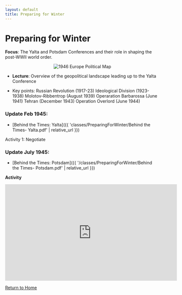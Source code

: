 ```yaml
---
layout: default
title: Preparing for Winter
---
```


# Preparing for Winter

**Focus**: The Yalta and Potsdam Conferences and their role in shaping the post-WWII world order.

<div style="text-align: center;">
  <img src="{{ '/classes/PreparingForWinter/1946_Europe_Political.jpg' | relative_url }}" alt="1946 Europe Political Map" style="max-width: 80%; height: auto;">
</div>

- **Lecture**: Overview of the geopolitical landscape leading up to the Yalta Conference

- Key points:
   Russian Revolution (1917-23)
   Ideological Division (1923-1938)
   Molotov-Ribbentrop (August 1939)
   Operaration Barbarossa (June 1941)
   Tehran (December 1943)
   Operation Overlord (June 1944)  

### Update Feb 1945:
- [Behind the Times: Yalta]({{ 'classes/PreparingForWinter/Behind the Times- Yalta.pdf' | relative_url }})

Activity 1: Negotiate
### Update July 1945:
- [Behind the Times: Potsdam]({{ '/classes/PreparingForWinter/Behind the Times- Potsdam.pdf' | relative_url }})

**Activity**
<iframe width="560" height="315" src="https://www.youtube.com/embed/S2PUIQpAEAQ?si=2tRA0rVqh2FQFGew" title="YouTube video player" frameborder="0" allow="accelerometer; autoplay; clipboard-write; encrypted-media; gyroscope; picture-in-picture; web-share" referrerpolicy="strict-origin-when-cross-origin" allowfullscreen></iframe>

[Return to Home](../)
